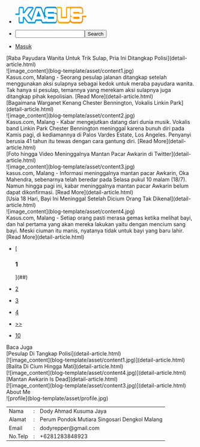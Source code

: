 <div class="navbar">

*   [![logo](blog-template/asset/logo.png)](list-article.html)
*   <input name="search" type="input"><input value="Search" type="submit">

*   [Masuk](login.html)

</div>

<div class="wrapper">

<div class="content">

<div class="post">

<div class="judul">[Raba Payudara Wanita Untuk Trik Sulap, Pria Ini Ditangkap Polisi](detail-article.html)</div>

<div class="image_content">![image_content](blog-template/asset/content1.jpg)</div>

<div class="isi_content">Kasus.com, Malang - Seorang pesulap jalanan ditangkap setelah menggunakan aksi sulapnya sebagai kedok untuk meraba payudara wanita. Tak hanya si pesulap, temannya yang merekam aksi sulapnya juga ditangkap pihak kepolisian.  
[Read More](detail-article.html)</div>

</div>

<div class="post_left">

<div class="judul">[Bagaimana Warganet Kenang Chester Bennington, Vokalis Linkin Park](detail-article.html)</div>

<div class="image_content">![image_content](blog-template/asset/content2.jpg)</div>

<div class="isi_content">Kasus.com, Malang - Kabar mengejutkan datang dari dunia musik. Vokalis band Linkin Park Chester Bennington meninggal karena bunuh diri pada Kamis pagi, di kediamannya di Palos Vardes Estate, Los Angeles. Penyanyi berusia 41 tahun itu tewas dengan cara gantung diri.  
[Read More](detail-article.html)</div>

</div>

<div class="post_right">

<div class="judul">[Foto hingga Video Meninggalnya Mantan Pacar Awkarin di Twitter](detail-article.html)</div>

<div class="image_content">![image_content](blog-template/asset/content3.jpg)</div>

<div class="isi_content">kasus.com, Malang - Informasi meninggalnya mantan pacar Awkarin, Oka Mahendra, sebenarnya telah beredar pada Selasa pukul 10 malam (18/7). Namun hingga pagi ini, kabar meninggalnya mantan pacar Awkarin belum dapat dikonfirmasi.  
[Read More](detail-article.html)</div>

</div>

<div class="post_bottom">

<div class="judul">[Usia 18 Hari, Bayi Ini Meninggal Setelah Dicium Orang Tak Dikenal](detail-article.html)</div>

<div class="image_content">![image_content](blog-template/asset/content4.jpg)</div>

<div class="isi_content">Kasus.com, Malang - Setiap orang pasti merasa gemas ketika melihat bayi, dan hal pertama yang akan mereka lakukan yaitu dengan mencium sang bayi. Meski ciuman itu manis, nyatanya tidak untuk bayi yang baru lahir.  
[Read More](detail-article.html)</div>

</div>

<div class="foot" style="width: 100%">

*   [

    ### 1

    ](##)
*   [2](##)
*   [3](##)
*   [4](##)
*   [>>](##)
*   [10](##)

</div>

</div>

<div class="sidebar">

<div class="isi_sidebar">

<div class="judul_sidebar">Baca Juga</div>

<div class="judul_content_sidebar">[Pesulap Di Tangkap Polisi](detail-article.html)</div>

<div class="content_sidebar">[![image_content](blog-template/asset/content1.jpg)](detail-article.html) 

<div class="judul_content_sidebar">[Balita Di Cium Hingga Mati](detail-article.html)</div>

<div class="content_sidebar">[![image_content](blog-template/asset/content4.jpg)](detail-article.html) 

<div class="judul_content_sidebar">[Mantan Awkarin Is Dead](detail-article.html)</div>

<div class="content_sidebar">[![image_content](blog-template/asset/content3.jpg)](detail-article.html) </div>

</div>

<div class="isi_sidebar">

<div class="judul_sidebar">About Me</div>

<div class="img_profile">![profile](blog-template/asset/profile.jpg)</div>

<div class="content_profile">

<table>

<tbody>

<tr>

<td>Nama</td>

<td>:</td>

<td>Dody Ahmad Kusuma Jaya</td>

</tr>

<tr>

<td>Alamat</td>

<td>:</td>

<td>Perum Pondok Mutiara Singosari Dengkol Malang</td>

</tr>

<tr>

<td>Email</td>

<td>:</td>

<td>dodyrepper@gmail.com</td>

</tr>

<tr>

<td>No.Telp</td>

<td>:</td>

<td>+6281283848923</td>

</tr>

</tbody>

</table>

</div>

</div>

</div>

</div>

</div>

</div>
